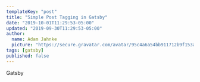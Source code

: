 ```yaml
---
templateKey: "post"
title: "Simple Post Tagging in Gatsby"
date: "2019-10-01T11:29:53-05:00"
updated: "2019-09-30T11:29:53-05:00"
author:
  name: Adam Jahnke
  picture: "https://secure.gravatar.com/avatar/95c4a6a54bb911712b9f153afff92f69?size=200"
tags: [gatsby]
published: false
---
```


Gatsby
